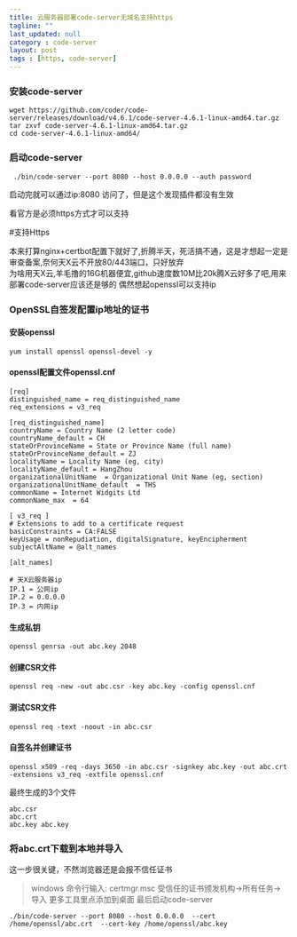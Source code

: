 ```yaml
---
title: 云服务器部署code-server无域名支持https
tagline: ""
last_updated: null
category : code-server
layout: post
tags : [https, code-server]
---
```

### 安装code-server
```
wget https://github.com/coder/code-server/releases/download/v4.6.1/code-server-4.6.1-linux-amd64.tar.gz
tar zxvf code-server-4.6.1-linux-amd64.tar.gz
cd code-server-4.6.1-linux-amd64/
```
### 启动code-server
```
 ./bin/code-server --port 8080 --host 0.0.0.0 --auth password
```

启动完就可以通过ip:8080 访问了，但是这个发现插件都没有生效

看官方是必须https方式才可以支持

#支持Https

本来打算nginx+certbot配置下就好了,折腾半天，死活搞不通，这是才想起一定是审查备案,奈何天X云不开放80/443端口，只好放弃   
为啥用天X云,羊毛撸的16G机器便宜,github速度数10M比20k腾X云好多了吧,用来部署code-server应该还是够的
偶然想起openssl可以支持ip

### OpenSSL自签发配置ip地址的证书

#### 安装openssl
```
yum install openssl openssl-devel -y
```
####  openssl配置文件openssl.cnf
```
[req]
distinguished_name = req_distinguished_name
req_extensions = v3_req

[req_distinguished_name]
countryName = Country Name (2 letter code)
countryName_default = CH
stateOrProvinceName = State or Province Name (full name)
stateOrProvinceName_default = ZJ
localityName = Locality Name (eg, city)
localityName_default = HangZhou
organizationalUnitName  = Organizational Unit Name (eg, section)
organizationalUnitName_default  = THS
commonName = Internet Widgits Ltd
commonName_max  = 64

[ v3_req ]
# Extensions to add to a certificate request
basicConstraints = CA:FALSE
keyUsage = nonRepudiation, digitalSignature, keyEncipherment
subjectAltName = @alt_names

[alt_names]

# 天X云服务器ip
IP.1 = 公网ip
IP.2 = 0.0.0.0
IP.3 = 内网ip

```
#### 生成私钥
```
openssl genrsa -out abc.key 2048
```
#### 创建CSR文件
```
openssl req -new -out abc.csr -key abc.key -config openssl.cnf

```
#### 测试CSR文件
```
openssl req -text -noout -in abc.csr
```
#### 自签名并创建证书
```
openssl x509 -req -days 3650 -in abc.csr -signkey abc.key -out abc.crt -extensions v3_req -extfile openssl.cnf
```
最终生成的3个文件
```
abc.csr
abc.crt
abc.key abc.key
```
### 将abc.crt下载到本地并导入
这一步很关键，不然浏览器还是会报不信任证书
> windows 命令行输入: certmgr.msc
受信任的证书颁发机构->所有任务->导入
更多工具里点添加到桌面
最后启动code-server   
```
./bin/code-server --port 8080 --host 0.0.0.0  --cert /home/openssl/abc.crt  --cert-key /home/openssl/abc.key
```


